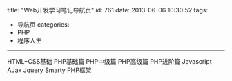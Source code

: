 title: "Web开发学习笔记导航页"
id: 761
date: 2013-06-06 10:30:52
tags: 
- 导航页
categories: 
- PHP
- 程序人生
---

HTML+CSS基础
PHP基础篇
PHP中级篇
PHP高级篇
PHP进阶篇
Javascript
AJax
Jquery
Smarty
PHP框架